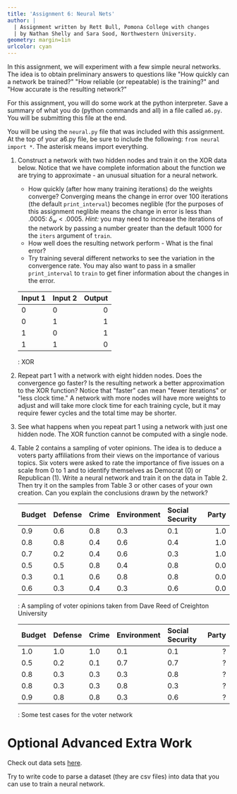 ```yaml
---
title: 'Assignment 6: Neural Nets'
author: |
  | Assignment written by Rett Bull, Pomona College with changes
  | by Nathan Shelly and Sara Sood, Northwestern University.
geometry: margin=1in
urlcolor: cyan
---
```


In this assignment, we will experiment with a few simple neural networks. The idea is to obtain preliminary answers to questions like "How quickly can a network be trained?" "How reliable (or repeatable) is the training?" and "How accurate is the resulting network?"

For this assignment, you will do some work at the python interpreter. Save a summary of what you do (python commands and all) in a file called `a6.py`. You will be submitting this file at the end.

You will be using the `neural.py` file that was included with this assignment. At the top of your a6.py file, be sure to include the following: `from neural import *`. The asterisk means import everything.

1. Construct a network with two hidden nodes and train it on the XOR data below. Notice that we have complete information about the function we are trying to approximate - an unusual situation for a neural network.
    - How quickly (after how many training iterations) do the weights converge? Converging means the change in error over 100 iterations (the default `print_interval`) becomes neglible (for the purposes of this assignment neglible means the change in error is less than .0005: $\delta_w < .0005$. *Hint:* you may need to increase the iterations of the network by passing a number greater than the default 1000 for the `iters` argument of `train`.
    - How well does the resulting network perform - What is the final error?
    - Try training several different networks to see the variation in the convergence rate. You may also want to pass in a smaller `print_interval` to `train` to get finer information about the changes in the error.

    |Input 1|Input 2|Output|
    |:-|:-|-:|
    |0|0|0|
    |0|1|1|
    |1|0|1|
    |1|1|0|
    : XOR

2. Repeat part 1 with a network with eight hidden nodes. Does the convergence go faster? Is the resulting network a better approximation to the XOR function? Notice that "faster" can mean "fewer iterations" or "less clock time." A network with more nodes will have more weights to adjust and will take more clock time for each training cycle, but it may require fewer cycles and the total time may be shorter.

3. See what happens when you repeat part 1 using a network with just one hidden node. The XOR function cannot be computed with a single node.

4. Table 2 contains a sampling of voter opinions. The idea is to deduce a voters party affiliations from their views on the importance of various topics. Six voters were asked to rate the importance of five issues on a scale from 0 to 1 and to identify themselves as Democrat (0) or Republican (1). Write a neural network and train it on the data in Table 2. Then try it on the samples from Table 3 or other cases of your own creation. Can you explain the conclusions drawn by the network?

    |Budget|Defense|Crime|Environment|Social Security|Party|
    |:-|:-|:-|:-|:-|-:|
    |0.9|0.6|0.8|0.3|0.1|1.0|
    |0.8|0.8|0.4|0.6|0.4|1.0|
    |0.7|0.2|0.4|0.6|0.3|1.0|
    |0.5|0.5|0.8|0.4|0.8|0.0|
    |0.3|0.1|0.6|0.8|0.8|0.0|
    |0.6|0.3|0.4|0.3|0.6|0.0|
    : A sampling of voter opinions taken from Dave Reed of Creighton University

    |Budget|Defense|Crime|Environment|Social Security|Party|
    |:-|:-|:-|:-|:-|-:|
    |1.0|1.0|1.0|0.1|0.1|?|
    |0.5|0.2|0.1|0.7|0.7|?|
    |0.8|0.3|0.3|0.3|0.8|?|
    |0.8|0.3|0.3|0.8|0.3|?|
    |0.9|0.8|0.8|0.3|0.6|?|
    : Some test cases for the voter network

# Optional Advanced Extra Work

Check out data sets [here](https://archive.ics.uci.edu/ml/datasets.html?format=&task=cla&att=&area=&numAtt=&numIns=&type=&sort=nameUp&view=table).

Try to write code to parse a dataset (they are csv files) into data that you can use to train a neural network.
